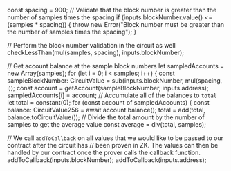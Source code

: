 const spacing = 900;
// Validate that the block number is greater than the number of samples times the spacing
if (inputs.blockNumber.value() <= (samples * spacing)) {
  throw new Error("Block number must be greater than the number of samples times the spacing");
}

// Perform the block number validation in the circuit as well
checkLessThan(mul(samples, spacing), inputs.blockNumber);

// Get account balance at the sample block numbers
let sampledAccounts = new Array(samples);
for (let i = 0; i < samples; i++) {
  const sampleBlockNumber: CircuitValue = sub(inputs.blockNumber, mul(spacing, i));
  const account = getAccount(sampleBlockNumber, inputs.address);
  sampledAccounts[i] = account;
// Accumulate all of the balances to `total`
let total = constant(0);
for (const account of sampledAccounts) {
  const balance: CircuitValue256 = await account.balance();
  total = add(total, balance.toCircuitValue());
// Divide the total amount by the number of samples to get the average value
const average = div(total, samples);

// We call `addToCallback` on all values that we would like to be passed to our contract after the circuit has
// been proven in ZK. The values can then be handled by our contract once the prover calls the callback function.
addToCallback(inputs.blockNumber);
addToCallback(inputs.address);
